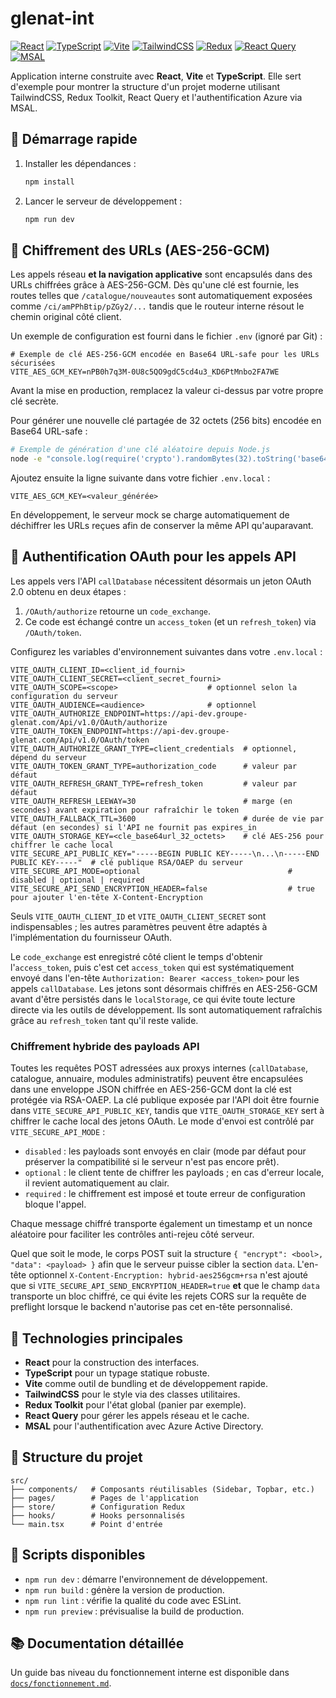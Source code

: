 # glenat-int

[![React](https://img.shields.io/badge/React-20232A?style=for-the-badge&logo=react&logoColor=61DAFB)](https://reactjs.org/)
[![TypeScript](https://img.shields.io/badge/TypeScript-3178C6?style=for-the-badge&logo=typescript&logoColor=white)](https://www.typescriptlang.org/)
[![Vite](https://img.shields.io/badge/Vite-646CFF?style=for-the-badge&logo=vite&logoColor=white)](https://vitejs.dev/)
[![TailwindCSS](https://img.shields.io/badge/Tailwind_CSS-06B6D4?style=for-the-badge&logo=tailwind-css&logoColor=white)](https://tailwindcss.com/)
[![Redux](https://img.shields.io/badge/Redux_Toolkit-593D88?style=for-the-badge&logo=redux&logoColor=white)](https://redux.js.org/)
[![React Query](https://img.shields.io/badge/React_Query-FF4154?style=for-the-badge&logo=react-query&logoColor=white)](https://tanstack.com/query/latest)
[![MSAL](https://img.shields.io/badge/Azure_MSAL-0078D4?style=for-the-badge&logo=microsoft-azure&logoColor=white)](https://learn.microsoft.com/azure/active-directory/develop/msal-overview)

Application interne construite avec **React**, **Vite** et **TypeScript**. Elle sert d'exemple pour montrer la structure d'un projet moderne utilisant TailwindCSS, Redux Toolkit, React Query et l'authentification Azure via MSAL.

## 🚀 Démarrage rapide

1. Installer les dépendances :
   ```bash
   npm install
   ```
2. Lancer le serveur de développement :
   ```bash
   npm run dev
   ```

## 🔐 Chiffrement des URLs (AES-256-GCM)

Les appels réseau **et la navigation applicative** sont encapsulés dans des URLs chiffrées grâce à AES-256-GCM. Dès qu'une clé est fournie, les routes telles que `/catalogue/nouveautes` sont automatiquement exposées comme `/ci/amPPhBtip/pZGy2/...` tandis que le routeur interne résout le chemin original côté client.

Un exemple de configuration est fourni dans le fichier `.env` (ignoré par Git) :

```
# Exemple de clé AES-256-GCM encodée en Base64 URL-safe pour les URLs sécurisées
VITE_AES_GCM_KEY=nPB0h7q3M-0U8c5QO9gdC5cd4u3_KD6PtMnbo2FA7WE
```

Avant la mise en production, remplacez la valeur ci-dessus par votre propre clé secrète.

Pour générer une nouvelle clé partagée de 32 octets (256 bits) encodée en Base64 URL-safe :

```bash
# Exemple de génération d'une clé aléatoire depuis Node.js
node -e "console.log(require('crypto').randomBytes(32).toString('base64url'))" >> .env.local
```

Ajoutez ensuite la ligne suivante dans votre fichier `.env.local` :

```
VITE_AES_GCM_KEY=<valeur_générée>
```

En développement, le serveur mock se charge automatiquement de déchiffrer les URLs reçues afin de conserver la même API qu'auparavant.

## 🔑 Authentification OAuth pour les appels API

Les appels vers l'API `callDatabase` nécessitent désormais un jeton OAuth 2.0 obtenu en deux étapes :

1. `/OAuth/authorize` retourne un `code_exchange`.
2. Ce code est échangé contre un `access_token` (et un `refresh_token`) via `/OAuth/token`.

Configurez les variables d'environnement suivantes dans votre `.env.local` :

```
VITE_OAUTH_CLIENT_ID=<client_id_fourni>
VITE_OAUTH_CLIENT_SECRET=<client_secret_fourni>
VITE_OAUTH_SCOPE=<scope>                    # optionnel selon la configuration du serveur
VITE_OAUTH_AUDIENCE=<audience>              # optionnel
VITE_OAUTH_AUTHORIZE_ENDPOINT=https://api-dev.groupe-glenat.com/Api/v1.0/OAuth/authorize
VITE_OAUTH_TOKEN_ENDPOINT=https://api-dev.groupe-glenat.com/Api/v1.0/OAuth/token
VITE_OAUTH_AUTHORIZE_GRANT_TYPE=client_credentials  # optionnel, dépend du serveur
VITE_OAUTH_TOKEN_GRANT_TYPE=authorization_code      # valeur par défaut
VITE_OAUTH_REFRESH_GRANT_TYPE=refresh_token         # valeur par défaut
VITE_OAUTH_REFRESH_LEEWAY=30                        # marge (en secondes) avant expiration pour rafraîchir le token
VITE_OAUTH_FALLBACK_TTL=3600                        # durée de vie par défaut (en secondes) si l'API ne fournit pas expires_in
VITE_OAUTH_STORAGE_KEY=<cle_base64url_32_octets>    # clé AES-256 pour chiffrer le cache local
VITE_SECURE_API_PUBLIC_KEY="-----BEGIN PUBLIC KEY-----\n...\n-----END PUBLIC KEY-----"  # clé publique RSA/OAEP du serveur
VITE_SECURE_API_MODE=optional                                 # disabled | optional | required
VITE_SECURE_API_SEND_ENCRYPTION_HEADER=false                  # true pour ajouter l'en-tête X-Content-Encryption
```

Seuls `VITE_OAUTH_CLIENT_ID` et `VITE_OAUTH_CLIENT_SECRET` sont indispensables ; les autres paramètres peuvent être adaptés à l'implémentation du fournisseur OAuth.

Le `code_exchange` est enregistré côté client le temps d'obtenir l'`access_token`, puis c'est cet `access_token` qui est systématiquement envoyé dans l'en-tête `Authorization: Bearer <access_token>` pour les appels `callDatabase`. Les jetons sont désormais chiffrés en AES-256-GCM avant d'être persistés dans le `localStorage`, ce qui évite toute lecture directe via les outils de développement. Ils sont automatiquement rafraîchis grâce au `refresh_token` tant qu'il reste valide.

### Chiffrement hybride des payloads API

Toutes les requêtes POST adressées aux proxys internes (`callDatabase`, catalogue, annuaire, modules administratifs) peuvent être encapsulées dans une enveloppe JSON chiffrée en AES-256-GCM dont la clé est protégée via RSA-OAEP. La clé publique exposée par l'API doit être fournie dans `VITE_SECURE_API_PUBLIC_KEY`, tandis que `VITE_OAUTH_STORAGE_KEY` sert à chiffrer le cache local des jetons OAuth. Le mode d'envoi est contrôlé par `VITE_SECURE_API_MODE` :

* `disabled` : les payloads sont envoyés en clair (mode par défaut pour préserver la compatibilité si le serveur n'est pas encore prêt).
* `optional` : le client tente de chiffrer les payloads ; en cas d'erreur locale, il revient automatiquement au clair.
* `required` : le chiffrement est imposé et toute erreur de configuration bloque l'appel.

Chaque message chiffré transporte également un timestamp et un nonce aléatoire pour faciliter les contrôles anti-rejeu côté serveur.

Quel que soit le mode, le corps POST suit la structure `{ "encrypt": <bool>, "data": <payload> }` afin que le serveur puisse cibler la section `data`. L'en-tête optionnel `X-Content-Encryption: hybrid-aes256gcm+rsa` n'est ajouté que si `VITE_SECURE_API_SEND_ENCRYPTION_HEADER=true` **et** que le champ `data` transporte un bloc chiffré, ce qui évite les rejets CORS sur la requête de preflight lorsque le backend n'autorise pas cet en-tête personnalisé.

## 🧠 Technologies principales
- **React** pour la construction des interfaces.
- **TypeScript** pour un typage statique robuste.
- **Vite** comme outil de bundling et de développement rapide.
- **TailwindCSS** pour le style via des classes utilitaires.
- **Redux Toolkit** pour l'état global (panier par exemple).
- **React Query** pour gérer les appels réseau et le cache.
- **MSAL** pour l'authentification avec Azure Active Directory.

## 📁 Structure du projet
```
src/
├── components/   # Composants réutilisables (Sidebar, Topbar, etc.)
├── pages/        # Pages de l'application
├── store/        # Configuration Redux
├── hooks/        # Hooks personnalisés
└── main.tsx      # Point d'entrée
```

## 📜 Scripts disponibles
- `npm run dev` : démarre l'environnement de développement.
- `npm run build` : génère la version de production.
- `npm run lint` : vérifie la qualité du code avec ESLint.
- `npm run preview` : prévisualise la build de production.

## 📚 Documentation détaillée
Un guide bas niveau du fonctionnement interne est disponible dans [`docs/fonctionnement.md`](docs/fonctionnement.md).

